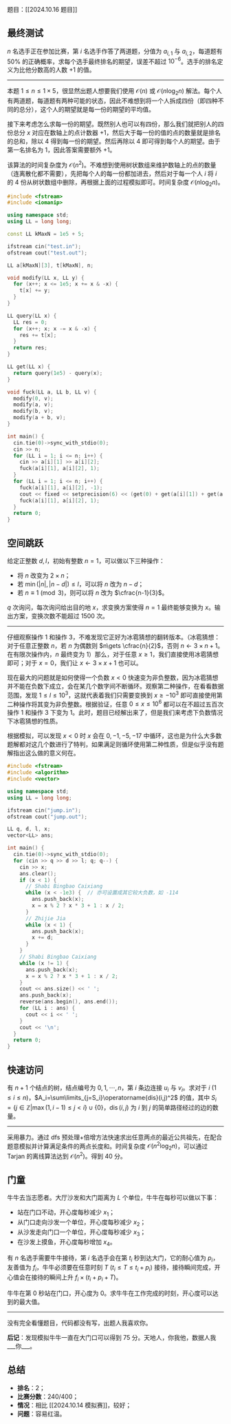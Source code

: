 题目：[[2024.10.16 题目]]

## 最终测试

$n$ 名选手正在参加比赛，第 $i$ 名选手作答了两道题，分值为 $a_{i,1}$ 与 $a_{i,2}$，每道题有 $50\%$ 的正确概率，求每个选手最终排名的期望，误差不超过 $10^{-6}$。选手的排名定义为比他分数高的人数 $+1$ 的值。

---

本题 $1\le n\le 1\times 5$，很显然出题人想要我们使用 $\mathcal O(n)$ 或 $\mathcal O(n\log_2 n)$ 解法。每个人有两道题，每道题有两种可能的状态，因此不难想到将一个人拆成四份（即四种不同的总分），这个人的期望就是每一份的期望的平均值。

接下来考虑怎么求每一份的期望。既然别人也可以有四份，那么我们就把别人的四份总分 $x$ 对应在数轴上的点计数器 $+1$，然后大于每一份的值的点的数量就是排名的总和，除以 $4$ 得到每一份的期望。然后再除以 $4$ 即可得到每个人的期望。由于第一名排名为 $1$，因此答案需要额外 $+1$。

该算法的时间复杂度为 $\mathcal O(n^2)$。不难想到使用树状数组来维护数轴上的点的数量（连离散化都不需要），先把每个人的每一份都加进去，然后对于每一个人 $i$ 将 $i$ 的 $4$ 份从树状数组中删除，再根据上面的过程模拟即可。时间复杂度 $\mathcal O(n\log_2 n)$。

```cpp
#include <fstream>
#include <iomanip>

using namespace std;
using LL = long long;

const LL kMaxN = 1e5 + 5;

ifstream cin("test.in");
ofstream cout("test.out");

LL a[kMaxN][3], t[kMaxN], n;

void modify(LL x, LL y) {
  for (x++; x <= 1e5; x += x & -x) {
    t[x] += y;
  }
}

LL query(LL x) {
  LL res = 0;
  for (x++; x; x -= x & -x) {
    res += t[x];
  }
  return res;
}

LL get(LL x) {
  return query(1e5) - query(x);
}

void fuck(LL a, LL b, LL v) {
  modify(0, v);
  modify(a, v);
  modify(b, v);
  modify(a + b, v);
}

int main() {
  cin.tie(0)->sync_with_stdio(0);
  cin >> n;
  for (LL i = 1; i <= n; i++) {
    cin >> a[i][1] >> a[i][2];
    fuck(a[i][1], a[i][2], 1);
  }
  for (LL i = 1; i <= n; i++) {
    fuck(a[i][1], a[i][2], -1);
    cout << fixed << setprecision(6) << (get(0) + get(a[i][1]) + get(a[i][2]) + get(a[i][1] + a[i][2])) / 16.0 << '\n';
    fuck(a[i][1], a[i][2], 1);
  }
  return 0;
}
```

## 空间跳跃

给定正整数 $d,l$，初始有整数 $n=1$，可以做以下三种操作：

- 将 $n$ 改变为 $2\times n$；
- 若 $\min(|n|,|n-d|)\le l$，可以将 $n$ 改为 $n-d$；
- 若 $n\equiv 1\pmod 3$，则可以将 $n$ 改为 $\cfrac{n-1}{3}$。

$q$ 次询问，每次询问给出目的地 $x$，求变换方案使得 $n=1$ 最终能够变换为 $x$。输出方案，变换次数不能超过 $1500$ 次。

---

仔细观察操作 $1$ 和操作 $3$，不难发现它正好为冰雹猜想的翻转版本。（冰雹猜想：对于任意正整数 $n$，若 $n$ 为偶数则 $n\gets \cfrac{n}{2}$，否则 $n\gets 3\times n+1$。在有限次操作内，$n$ 最终变为 $1$）那么，对于任意 $x\ge 1$，我们直接使用冰雹猜想即可；对于 $x=0$，我们让 $x\gets 3\times x+1$ 也可以。

现在最大的问题就是如何使得一个负数 $x<0$ 快速变为非负整数，因为冰雹猜想并不能在负数下成立，会在某几个数字间不断循环。观察第二种操作，在看看数据范围，发现 $1\le l\le 10^3$，这就代表着我们只需要变换到 $x\ge -10^3$ 即可直接使用第二种操作将其变为非负整数。根据验证，任意 $0\le x\le 10^6$ 都可以在不超过五百次操作 $1$ 和操作 $3$ 下变为 $1$。此时，题目已经解出来了，但是我们来考虑下负数情况下冰雹猜想的性质。

根据模拟，可以发现 $x<0$ 时 $x$ 会在 $0,-1,-5,-17$ 中循环，这也是为什么大多数题解都对这几个数进行了特判，如果满足则循环使用第二种性质，但是似乎没有题解指出这么做的意义何在。

```cpp
#include <fstream>
#include <algorithm>
#include <vector>

using namespace std;
using LL = long long;

ifstream cin("jump.in");
ofstream cout("jump.out");

LL q, d, l, x;
vector<LL> ans;

int main() {
  cin.tie(0)->sync_with_stdio(0);
  for (cin >> q >> d >> l; q; q--) {
    cin >> x;
    ans.clear();
    if (x < 1) {
      // Shabi Bingbao Caixiang
      while (x < -1e3) {  // 亦可设置成其它较大负数，如 -114
        ans.push_back(x);
        x = x % 2 ? x * 3 + 1 : x / 2;
      }
      // Zhijie Jia
      while (x < 1) {
        ans.push_back(x);
        x += d;
      }
    }
    // Shabi Bingbao Caixiang
    while (x != 1) {
      ans.push_back(x);
      x = x % 2 ? x * 3 + 1 : x / 2;
    }
    cout << ans.size() << ' ';
    ans.push_back(x);
    reverse(ans.begin(), ans.end());
    for (LL i : ans) {
      cout << i << ' ';
    }
    cout << '\n';
  }
  return 0;
}

```

## 快速访问

有 $n+1$ 个结点的树，结点编号为 $0,1,\cdots,n$，第 $i$ 条边连接 $u_i$ 与 $v_i$。求对于 $i$ ${} (1\le i\le n) {}$，$A_i=\sum\limits_{j=S_i}\operatorname{dis}(i,j)^2$ 的值，其中 ${} S_i=\{j\in\mathbb{Z}|\max(1,i-1)\le j<i\}\cup\{0\} {}$，$\operatorname{dis}(i,j)$ 为 $i$ 到 $j$ 的简单路径经过的边的数量。

---

采用暴力。通过 dfs 预处理+倍增方法快速求出任意两点的最近公共祖先，在配合题意模拟并计算满足条件的两点长度和。时间复杂度 $\mathcal O(n^2\log_2 n)$，可以通过 Tarjan 的离线算法达到 $\mathcal O(n^2)$。得到 $40$ 分。

## 门童

牛牛去当志愿者。大厅沙发和大门距离为 $L$ 个单位，牛牛在每秒可以做以下事：

- 站在门口不动，开心度每秒减少 $x_1$；
- 从门口走向沙发一个单位，开心度每秒减少 $x_2$；
- 从沙发走向门口一个单位，开心度每秒减少 $x_3$；
- 在沙发上摸鱼，开心度每秒增加 $x_4$。

有 $n$ 名选手需要牛牛接待，第 $i$ 名选手会在第 $t_i$ 秒到达大门，它的耐心值为 $p_i$，友善值为 $f_i$，牛牛必须要在任意时刻 $T$ $(t_i\le T\le t_i+p_i)$ 接待，接待瞬间完成，开心值会在接待的瞬间上升 $f_i\times(t_i+p_i+T)$。

牛牛在第 $0$ 秒站在门口，开心度为 $0$。求牛牛在工作完成的时刻，开心度可以达到的最大值。

---

没有完全看懂题目，代码都没有写，出题人我喜欢你。

**后记**：发现模拟牛牛一直在大门口可以得到 $75$ 分。天地人，你我他，数据人我\_\_\_你\_\_\_。

## 总结

- **排名**：$2$；
- **比赛分数**：$240/400$；
- **情况**：相比 [[2024.10.14 模拟赛]]，较好；
- **问题**：容易红温。